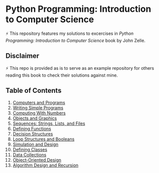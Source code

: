 # Python Programming: Introduction to Computer Science

:zap: This repository features my solutions to excercises in *Python Programming: Introduction to Computer Science* book by John Zelle.

## Disclaimer

:zap: This repo is provided as is to serve as an example repository for others reading this book to check their solutions against mine.

## Table of Contents

1. [Computers and Programs](https://github.com/ktavabi/ZELLE-PPICS2/chapter01)
2. [Writing Simple Programs](https://github.com/ktavabi/ZELLE-PPICS2/chapter02)
3. [Computing With Numbers](https://github.com/ktavabi/ZELLE-PPICS2/chapter03)
4. [Objects and Graphics](Chapter4-Objects_and_Graphics/objects_graphics.py)
5. [Sequences: Strings, Lists, and Files](https://github.com/ktavabi/ZELLE-PPICS2/chapter05)
6. [Defining Functions](https://github.com/ktavabi/ZELLE-PPICS2/chapter06)
7. [Decision Structures](https://github.com/ktavabi/ZELLE-PPICS2/chapter07)
8. [Loop Structures and Booleans](https://github.com/ktavabi/ZELLE-PPICS2/chapter08)
9. [Simulation and Design](https://github.com/ktavabi/ZELLE-PPICS2/chapter09)
10. [Defining Classes](https://github.com/ktavabi/ZELLE-PPICS2/chapter10)
11. [Data Collections](https://github.com/ktavabi/ZELLE-PPICS2/chapter11)
12. [Object-Oriented Design](https://github.com/ktavabi/ZELLE-PPICS2/chapter12)
13. [Algorithm Design and Recursion](https://github.com/ktavabi/ZELLE-PPICS2/chapter13)
